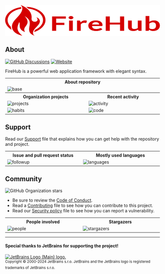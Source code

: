 <img src="https://raw.githubusercontent.com/The-FireHub-Project/the-firehub-project.github.io/master/resources/graphics/logo/firehub.svg" width="100%" height="100px" alt="firehub">

## About

[![GitHub Discussions](https://img.shields.io/github/discussions/The-FireHub-Project/Core?style=flat&labelColor=30363d)](https://github.com/orgs/The-FireHub-Project/discussions)
[![Website](https://img.shields.io/website?down_message=offline&up_message=online&url=https%3A%2F%2Fthe-firehub-project.github.io%2F?style=flat&labelColor=30363d)](https://the-firehub-project.github.io/)

FireHub is a powerful web application framework with elegant syntax.

<table>
    <tr>
        <th colspan="2">About repository</th>
    </tr>
    <tr>
        <td colspan="2"><img src="https://raw.githubusercontent.com/The-FireHub-Project/.github/refs/heads/master/resources/graphics/images/metrics/base.svg" alt="base" /></td>
    </tr>
    <tr>
        <th width="600px">Organization projects</th>
        <th width="600px">Recent activity</th>
    </tr>
    <tr>
        <td><img src="https://raw.githubusercontent.com/The-FireHub-Project/.github/refs/heads/master/resources/graphics/images/metrics/projects.svg" alt="projects" /></td>
        <td><img src="https://raw.githubusercontent.com/The-FireHub-Project/.github/refs/heads/master/resources/graphics/images/metrics/activity.svg" alt="activity" /></td>
    </tr>
    <tr>
        <td><img src="https://raw.githubusercontent.com/The-FireHub-Project/.github/refs/heads/master/resources/graphics/images/metrics/habits.svg" alt="habits" /></td>
        <td><img src="https://raw.githubusercontent.com/The-FireHub-Project/.github/refs/heads/master/resources/graphics/images/metrics/code.svg" alt="code" /></td>
    </tr>
</table>

## Support

Read our [Support](https://github.com/The-FireHub-Project/.github/blob/master/.github/SUPPORT.md) file that explains how you can get help with the repository and project.

<table>
    <tr>
        <th width="600px">Issue and pull request status</th>
        <th width="600px">Mostly used languages</th>
    </tr>
    <tr>
        <td><img src="https://raw.githubusercontent.com/The-FireHub-Project/.github/refs/heads/master/resources/graphics/images/metrics/followup.svg" alt="followup" /></td>
        <td><img src="https://raw.githubusercontent.com/The-FireHub-Project/.github/refs/heads/master/resources/graphics/images/metrics/languages.svg" alt="languages" /></td>
    </tr>
</table>

## Community

![GitHub Organization stars](https://img.shields.io/github/stars/The-FireHub-Project?style=social)

- Be sure to review the [Code of Conduct](https://github.com/The-FireHub-Project/.github/blob/master/.github/CODE_OF_CONDUCT.md).
- Read a [Contributing](https://github.com/The-FireHub-Project/.github/blob/master/.github/CONTRIBUTING.md) file to see how you can contribute to this project.
- Read our [Security policy](https://github.com/The-FireHub-Project/.github/blob/master/.github/SECURITY.md) file to see how you can report a vulnerability.

<table>
    <tr>
        <th width="600px">People involved</th>
        <th width="600px">Stargazers</th>
    </tr>
    <tr>
        <td><img src="https://raw.githubusercontent.com/The-FireHub-Project/.github/refs/heads/master/resources/graphics/images/metrics/people.svg" alt="people" /></td>
        <td><img src="https://raw.githubusercontent.com/The-FireHub-Project/.github/refs/heads/master/resources/graphics/images/metrics/stargazers.svg" alt="stargazers" /></td>
    </tr>
</table>

***

#### Special thanks to JetBrains for supporting the project!

<a href="https://www.jetbrains.com"><img width="80" src="https://resources.jetbrains.com/storage/products/company/brand/logos/jb_beam.svg" alt="JetBrains Logo (Main) logo."></a><br>
<sup>Copyright © 2000-2024 JetBrains s.r.o. JetBrains and the JetBrains logo is registered trademarks of JetBrains s.r.o.</sup>